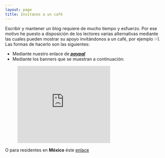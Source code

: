 ```yaml
---
layout: page
title: Invítanos a un café
---
```


Escribir y mantener un blog requiere de mucho tiempo y esfuerzo. Por ese motivo he puesto a disposición de los lectores varias alternativas mediante las cuales pueden mostrar su apoyo invitándonos a un café, por ejemplo :-). Las formas de hacerlo son las siguientes:

- Mediante nuestro enlace de <i class="fa fa-fw fa-paypal"></i> <a style="text-decoration: underline" onClick="_gaq.push(['_trackEvent', 'paypal', 'apoyanos', 'clicked', 5]);" href="https://www.paypal.me/elbaul"><strong><em>paypal</em></strong></a>
- Mediante los banners que se muestran a continuación:

<figure>
<iframe src="http://rcm-eu.amazon-adsystem.com/e/cm?t=bmacoc-21&o=30&p=12&l=ur1&category=informatica&banner=1GZMTXW4K3DWBWD3VAR2&f=ifr" width="300" height="250" scrolling="no" border="0" marginwidth="0" style="border:none;" frameborder="0"></iframe>
</figure>

O para residentes en <strong>México</strong> éste <a target="_blank" rel="nofollow" href="http://www.amazon.com.mx/b?_encoding=UTF8&camp=1789&creative=9325&linkCode=ur2&node=9687880011&site-redirect=&tag=elbaudelpro00-20">enlace</a><img src="http://ir-mx.amazon-adsystem.com/e/ir?t=elbaudelpro00-20&l=ur2&o=34" width="1" height="1" border="0" alt="" style="border:none !important; margin:0px !important;" />
